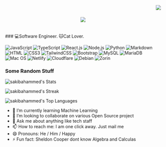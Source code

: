 <img align="right" src="https://visitor-badge.laobi.icu/badge?page_id=sakibahammed.sakibahammed"/>

<h1 align="center">
    <img src="https://readme-typing-svg.herokuapp.com/?font=Righteous&size=35&center=true&vCenter=true&width=500&height=70&duration=4000&lines=Hi+There!+👋;+I'm+Omar+Ahammed+Sakib!;"/>
</h1>
<br>
### 💻Software Engineer. 🐱Cat Lover.
<br>


![JavaScript](https://img.shields.io/badge/JavaScript-F7DF1E?style=flat-square&logo=javascript&logoColor=black)
![TypeScript](https://img.shields.io/badge/TypeScript-007ACC?style=flat-square&logo=typescript&logoColor=white)
![React.js](https://img.shields.io/badge/React.js-0081CB?style=flat-square&logo=react&logoColor=61DAFB)
![Node.js](https://img.shields.io/badge/Node.js-43853D?style=flat-square&logo=node.js&logoColor=white)
![Python](https://img.shields.io/badge/Python-3776AB?style=flat-square&logo=python&logoColor=white)
![Markdown](https://img.shields.io/badge/Markdown-000000?style=flat-square&logo=markdown&logoColor=white)
![HTML](https://img.shields.io/badge/HTML5-E34F26?style=flat-square&logo=html5&logoColor=white)
![CSS3](https://img.shields.io/badge/CSS3-1572B6?style=flat-square&logo=css3&logoColor=white)
![TailwindCSS](https://img.shields.io/badge/Tailwind_CSS-38B2AC?style=flat-square&logo=tailwind-css&logoColor=white)
![Bootstrap](https://img.shields.io/badge/Bootstrap-563D7C?style=flat-square&logo=bootstrap&logoColor=white)
![MySQL](https://img.shields.io/badge/MySQL-005C84?style=flat-square&logo=mysql&logoColor=white)
![MariaDB](https://img.shields.io/badge/MariaDB-003545?style=flat-square&logo=mariadb&logoColor=white)
![Mac OS](https://img.shields.io/badge/macOS-000000?style=flat-square&logo=apple&logoColor=white)
![Netlify](https://img.shields.io/badge/Netlify-00C7B7?style=flat-square&logo=netlify&logoColor=white)
![Cloudflare](https://img.shields.io/badge/Cloudflare-F38020?style=flat-square&logo=Cloudflare&logoColor=white)
![Debian](https://img.shields.io/badge/Debian-A81D33?style=flat-square&logo=debian&logoColor=white)
![Zorin](https://img.shields.io/badge/Zorin%20OS-0CC1F3?style=flat-square&logo=zorin&logoColor=whit)


### Some Random Stuff
![sakibahammed's Stats](https://github-readme-stats.vercel.app/api?username=sakibahammed&theme=darcula&show_icons=true&hide_border=true&count_private=true)

![sakibahammed's Streak](https://github-readme-streak-stats.herokuapp.com/?user=sakibahammed&theme=darcula&hide_border=true)

![sakibahammed's Top Languages](https://github-readme-stats.vercel.app/api/top-langs/?username=sakibahammed&theme=darcula&show_icons=true&hide_border=true&layout=compact)


- 🌱 I’m currently learning Machine Learning
- 👯 I’m looking to collaborate on various Open Source project
- 💬 Ask me about anything like tech staff
- 📫 How to reach me: I am one click away. Just mail me 
- 😄 Pronouns: He / Him / Happy
- ⚡ Fun fact: Sheldon Cooper dont know Algebra and Calculas

